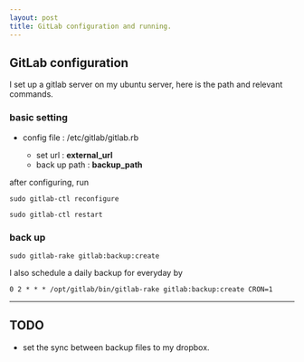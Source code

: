 ```yaml
---
layout: post
title: GitLab configuration and running.
---
```

## GitLab configuration

I set up a gitlab server on my ubuntu server, here is the path and relevant commands.

### basic setting

* config file : /etc/gitlab/gitlab.rb

  * set url : **external_url**
  * back up path : **backup_path**

after configuring, run

```
sudo gitlab-ctl reconfigure
```

```
sudo gitlab-ctl restart
```

### back up
```
sudo gitlab-rake gitlab:backup:create
```

I also schedule a daily backup for everyday by

```
0 2 * * * /opt/gitlab/bin/gitlab-rake gitlab:backup:create CRON=1
```
---

## TODO

* set the sync between backup files to my dropbox.
